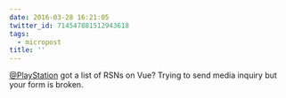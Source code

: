 ```yaml
---
date: 2016-03-28 16:21:05
twitter_id: 714547881512943618
tags:
  - micropost
title: ''
---
```


[@PlayStation](https://twitter.com/PlayStation) got a list of RSNs on Vue? Trying to send media inquiry but your form is broken.
